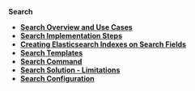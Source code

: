<strong>Search<strong>

<ul>
<li><a href="01_search_overview_and_use_cases.md">Search Overview and Use Cases</a></li>
<li><a href="02_search_implementation.md">Search Implementation Steps</a></li>
<li><a href="03_creating_elasticsearch_indexes_on_search_fields.md">Creating Elasticsearch Indexes on Search Fields</a></li>
<li><a href="04_search_templates.md">Search Templates</a></li>
<li><a href="05_search_command.md">Search Command</a></li>
<li><a href="06_search_solution_limitations.md">Search Solution - Limitations</a></li>
<li><a href="07_search_configuration.md">Search Configuration</a></li>   
</ul> 


